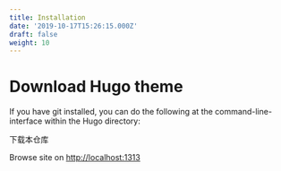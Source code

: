 ```yaml
---
title: Installation
date: '2019-10-17T15:26:15.000Z'
draft: false
weight: 10
---
```


# Download Hugo theme

If you have git installed, you can do the following at the command-line-interface within the Hugo directory:

下载本仓库

Browse site on [http://localhost:1313](http://localhost:1313)

